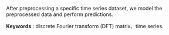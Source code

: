 After preprocessing a specific time series dataset, we model the preprocessed data and perform predictions.

**Keywords** :  discrete Fourier transform (DFT) matrix、time series.
